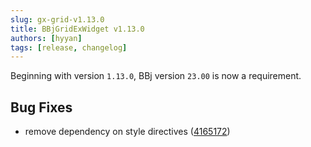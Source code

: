 ```yaml
---
slug: gx-grid-v1.13.0
title: BBjGridExWidget v1.13.0
authors: [hyyan]
tags: [release, changelog]
---
```


Beginning with version `1.13.0`, BBj version `23.00` is now a requirement.

## Bug Fixes

* remove dependency on style directives ([4165172](https://github.com/BBj-Plugins/BBjGridExWidget/commit/41651720256b7b0efea47d08425e1802593e2ca8))